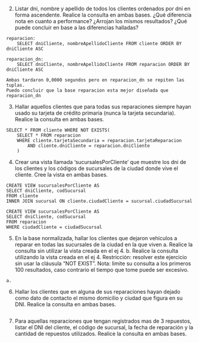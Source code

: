 2) Listar dni, nombre y apellido de todos los clientes ordenados por dni en forma ascendente. Realice la consulta en ambas bases. ¿Qué diferencia nota en cuanto a performance? ¿Arrojan los mismos resultados? ¿Qué puede concluir en base a las diferencias halladas?

```
reparacion:
    SELECT dniCliente, nombreApellidoCliente FROM cliente ORDER BY dniCliente ASC

reparacion_dn:
    SELECT dniCliente, nombreApellidoCliente FROM reparacion ORDER BY dniCliente ASC

Ambas tardaron 0,0000 segundos pero en reparacion_dn se repiten las tuplas.
Puedo concluir que la base reparacion esta mejor diseñada que reparacion_dn
```

3) Hallar aquellos clientes que para todas sus reparaciones siempre hayan usado su tarjeta de crédito primaria (nunca la tarjeta secundaria). Realice la consulta en ambas bases.

```
SELECT * FROM cliente WHERE NOT EXISTS(
    SELECT * FROM reparacion
    WHERE cliente.tarjetaSecundaria = reparacion.tarjetaReparacion
        AND cliente.dniCliente = reparacion.dniCliente
    )
```

4) Crear una vista llamada ‘sucursalesPorCliente’ que muestre los dni de los clientes y los códigos de sucursales de la ciudad donde vive el cliente. Cree la vista en ambas bases.

```
CREATE VIEW sucursalesPorCliente AS
SELECT dniCliente, codSucursal
FROM cliente
INNER JOIN sucursal ON cliente.ciudadCliente = sucursal.ciudadSucursal

CREATE VIEW sucursalesPorCliente AS
SELECT dniCliente, codSucursal
FROM reparacion
WHERE ciudadCliente = ciudadSucursal
```

5) En la base normalizada, hallar los clientes que dejaron vehículos a reparar en todas las sucursales de la ciudad en la que viven
a. Realice la consulta sin utilizar la vista creada en el ej 4.
b. Realice la consulta utilizando la vista creada en el ej 4.
Restricción: resolver este ejercicio sin usar la cláusula “NOT EXIST”.
Nota: limite su consulta a los primeros 100 resultados, caso contrario el tiempo que tome puede ser excesivo.

```
a.

```

6) Hallar los clientes que en alguna de sus reparaciones hayan dejado como dato de contacto el mismo domicilio y ciudad que figura en su DNI. Realice la consulta en ambas bases.

```
```

7) Para aquellas reparaciones que tengan registrados mas de 3 repuestos, listar el DNI del cliente, el código de sucursal, la fecha de reparación y la cantidad de repuestos utilizados. Realice la consulta en ambas bases.

```
```
